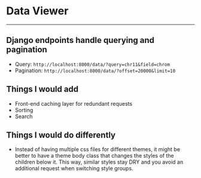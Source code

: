 # Data Viewer
---

## Django endpoints handle querying and pagination
- Query: `http://localhost:8000/data/?query=chr11&field=chrom`
- Pagination: `http://localhost:8000/data/?offset=20000&limit=10`

## Things I would add
- Front-end caching layer for redundant requests
- Sorting
- Search

## Things I would do differently
- Instead of having multiple css files for different themes, it might be better to have a theme body class that changes the styles of the children below it.  This way, similar styles stay DRY and you avoid an additional request when switching style groups.
